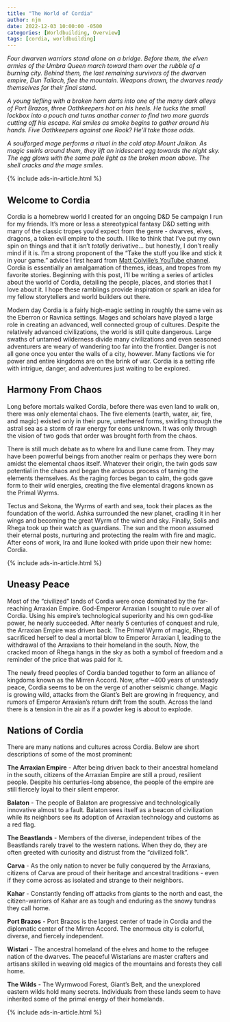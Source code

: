 ```yaml
---
title: "The World of Cordia"
author: njm
date: 2022-12-03 10:00:00 -0500
categories: [Worldbuilding, Overview]
tags: [cordia, worldbuilding]
---
```


*Four dwarven warriors stand alone on a bridge. Before them, the elven armies of the Umbra Queen march toward them over the rubble of a burning city. Behind them, the last remaining survivors of the dwarven empire, Dun Tallach, flee the mountain. Weapons drawn, the dwarves ready themselves for their final stand.*

*A young tiefling with a broken horn darts into one of the many dark alleys of Port Brazos, three Oathkeepers hot on his heels. He tucks the small lockbox into a pouch and turns another corner to find two more guards cutting off his escape. Kai smiles as smoke begins to gather around his hands. Five Oathkeepers against one Rook? He’ll take those odds.*

*A soulforged mage performs a ritual in the cold atop Mount Jaikon. As magic swirls around them, they lift an iridescent egg towards the night sky. The egg glows with the same pale light as the broken moon above. The shell cracks and the mage smiles.*

{% include ads-in-article.html %}

## Welcome to Cordia

Cordia is a homebrew world I created for an ongoing D&D 5e campaign I run for my friends. It’s more or less a stereotypical fantasy D&D setting with many of the classic tropes you’d expect from the genre - dwarves, elves, dragons, a token evil empire to the south. I like to think that I’ve put my own spin on things and that it isn’t *totally* derivative… but honestly, I don’t really mind if it is. I’m a strong proponent of the “Take the stuff you like and stick it in your game.” advice I first heard from [Matt Colville’s YouTube channel](https://www.youtube.com/channel/UCkVdb9Yr8fc05_VbAVfskCA). Cordia is essentially an amalgamation of themes, ideas, and tropes from my favorite stories. Beginning with this post, I’ll be writing a series of articles about the world of Cordia, detailing the people, places, and stories that I love about it. I hope these ramblings provide inspiration or spark an idea for my fellow storytellers and world builders out there.

Modern day Cordia is a fairly high-magic setting in roughly the same vein as the Eberron or Ravnica settings. Mages and scholars have played a large role in creating an advanced, well connected group of cultures. Despite the relatively advanced civilizations, the world is still quite dangerous. Large swaths of untamed wilderness divide many civilizations and even seasoned adventurers are weary of wandering too far into the frontier. Danger is not all gone once you enter the walls of a city, however. Many factions vie for power and entire kingdoms are on the brink of war. Cordia is a setting rife with intrigue, danger, and adventures just waiting to be explored.

## Harmony From Chaos

Long before mortals walked Cordia, before there was even land to walk on, there was only elemental chaos. The five elements (earth, water, air, fire, and magic) existed only in their pure, untethered forms, swirling through the astral sea as a storm of raw energy for eons unknown. It was only through the vision of two gods that order was brought forth from the chaos.

There is still much debate as to where Ira and Ilune came from. They may have been powerful beings from another realm or perhaps they were born amidst the elemental chaos itself. Whatever their origin, the twin gods saw potential in the chaos and began the arduous process of taming the elements themselves. As the raging forces began to calm, the gods gave form to their wild energies, creating the five elemental dragons known as the Primal Wyrms.

Tectus and Sekona, the Wyrms of earth and sea, took their places as the foundation of the world. Ashka surrounded the new planet, cradling it in her wings and becoming the great Wyrm of the wind and sky. Finally, Solis and Rhega took up their watch as guardians. The sun and the moon assumed their eternal posts, nurturing and protecting the realm with fire and magic. After eons of work, Ira and Ilune looked with pride upon their new home: Cordia.

{% include ads-in-article.html %}

## Uneasy Peace

Most of the “civilized” lands of Cordia were once dominated by the far-reaching Arraxian Empire. God-Emperor Arraxian I sought to rule over all of Cordia. Using his empire’s technological superiority and his own god-like power, he nearly succeeded. After nearly 5 centuries of conquest and rule, the Arraxian Empire was driven back. The Primal Wyrm of magic, Rhega, sacrificed herself to deal a mortal blow to Emperor Arraxian I, leading to the withdrawal of the Arraxians to their homeland in the south. Now, the cracked moon of Rhega hangs in the sky as both a symbol of freedom and a reminder of the price that was paid for it. 

The newly freed peoples of Cordia banded together to form an alliance of kingdoms known as the Mirren Accord. Now, after ~400 years of unsteady peace, Cordia seems to be on the verge of another seismic change. Magic is growing wild, attacks from the Giant’s Belt are growing in frequency, and rumors of Emperor Arraxian’s return drift from the south. Across the land there is a tension in the air as if a powder keg is about to explode.

## Nations of Cordia

There are many nations and cultures across Cordia. Below are short descriptions of some of the most prominent:

**The Arraxian Empire** - After being driven back to their ancestral homeland in the south, citizens of the Arraxian Empire are still a proud, resilient people. Despite his centuries-long absence, the people of the empire are still fiercely loyal to their silent emperor.

**Balaton** - The people of Balaton are progressive and technologically innovative almost to a fault. Balaton sees itself as a beacon of civilization while its neighbors see its adoption of Arraxian technology and customs as a red flag.

**The Beastlands** - Members of the diverse, independent tribes of the Beastlands rarely travel to the western nations. When they do, they are often greeted with curiosity and distrust from the “civilized folk”.

**Carva** - As the only nation to never be fully conquered by the Arraxians, citizens of Carva are proud of their heritage and ancestral traditions - even if they come across as isolated and strange to their neighbors.

**Kahar** - Constantly fending off attacks from giants to the north and east, the citizen-warriors of Kahar are as tough and enduring as the snowy tundras they call home.

**Port Brazos** -  Port Brazos is the largest center of trade in Cordia and the diplomatic center of the Mirren Accord. The enormous city is colorful, diverse, and fiercely independent.

**Wistari** - The ancestral homeland of the elves and home to the refugee nation of the dwarves. The peaceful Wistarians are master crafters and artisans skilled in weaving old magics of the mountains and forests they call home.

**The Wilds** - The Wyrmwood Forest, Giant’s Belt, and the unexplored eastern wilds hold many secrets. Individuals from these lands seem to have inherited some of the primal energy of their homelands.

{% include ads-in-article.html %}